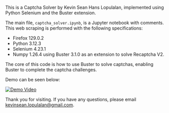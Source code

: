 This is a Captcha Solver by Kevin Sean Hans Lopulalan, implemented using Python Selenium and the Buster extension.

The main file, `captcha_solver.ipynb`, is a Jupyter notebook with comments. This web scraping is performed with the following specifications:
- Firefox 129.0.2
- Python 3.12.3
- Selenium 4.23.1
- Numpy 1.26.4
using Buster 3.1.0 as an extension to solve Recaptcha V2.

The core of this code is how to use Buster to solve captchas, enabling Buster to complete the captcha challenges.

Demo can be seen below:

[![Demo Video](https://img.youtube.com/vi/VIDEO_ID/0.jpg)](https://github.com/kevinsean-10/captcha-solver/blob/main/Demo.mp4)

Thank you for visiting. If you have any questions, please email kevinsean.lopulalan@gmail.com.
